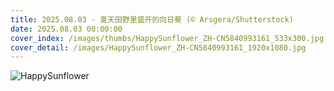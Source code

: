 ```yaml
---
title: 2025.08.03 - 夏天田野里盛开的向日葵 (© Arsgera/Shutterstock)
date: 2025.08.03 00:00:00
cover_index: /images/thumbs/HappySunflower_ZH-CN5840993161_533x300.jpg
cover_detail: /images/HappySunflower_ZH-CN5840993161_1920x1080.jpg
---
```


![HappySunflower](/images/HappySunflower_ZH-CN5840993161_1920x1080.jpg)
